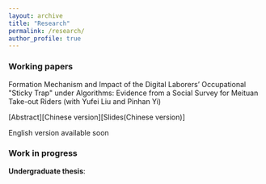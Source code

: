 ```yaml
---
layout: archive
title: "Research"
permalink: /research/
author_profile: true
---
```


### Working papers

Formation Mechanism and Impact of the Digital Laborers’ Occupational "Sticky Trap" under Algorithms: Evidence from a Social Survey for Meituan Take-out Riders (with Yufei Liu and Pinhan Yi) 

[Abstract][Chinese version][Slides(Chinese version)]

English version available soon

### Work in progress 

**Undergraduate thesis**:
